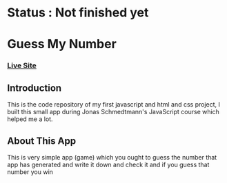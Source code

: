 # Status : Not finished yet

# Guess My Number

### [Live Site]()

## Introduction

This is the code repository of my first javascript and html and css project, I built this small app during Jonas Schmedtmann's JavaScript course which helped me a lot.

## About This App

This is very simple app (game) which you ought to guess the number that app has generated and write it down and check it and if you guess that number you win
